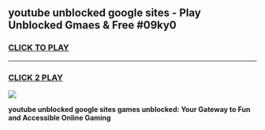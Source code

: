 
## youtube unblocked google sites - Play Unblocked Gmaes & Free #09ky0
<h3>
<a href="https://news.freeplayer.one?title=youtube_unblocked_google_sites&ref=24F">CLICK TO PLAY</a></h3>
<hr>

<h3>
<a href="https://news.freeplayer.one?title=youtube_unblocked_google_sites&ref=24F">CLICK 2 PLAY</a>
  
</h3>

<a href="https://news.freeplayer.one?title=youtube_unblocked_google_sites&ref=24F/"><img src="https://clearcache.store/games.png"></a>


**youtube unblocked google sites games unblocked: Your Gateway to Fun and Accessible Online Gaming**

